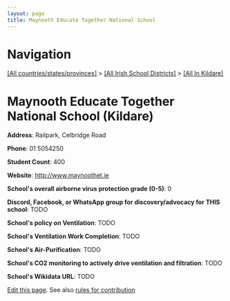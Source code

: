 ```yaml
---
layout: page
title: Maynooth Educate Together National School
---
```

# Navigation

[[All countries/states/provinces]](../../..) > [[All Irish School Districts]](../..) > [[All In Kildare]](..)

# Maynooth Educate Together National School (Kildare)

**Address**: Railpark, Celbridge Road

**Phone**: 01 5054250

**Student Count**: 400

**Website**: <http://www.maynoothet.ie>

**School's overall airborne virus protection grade (0-5)**: 0

**Discord, Facebook, or WhatsApp group for discovery/advocacy for THIS school**: TODO

**School's policy on Ventilation**: TODO

**School's Ventilation Work Completion**: TODO

**School's Air-Purification**: TODO

**School's CO2 monitoring to actively drive ventilation and filtration**: TODO

**School's Wikidata URL**: TODO


[Edit this page](https://github.com/ventilate-schools/Ireland/edit/main/./Kildare/Maynooth_Educate_Together_National_School.md). See also [rules for contribution](../../../contribution-rules/)